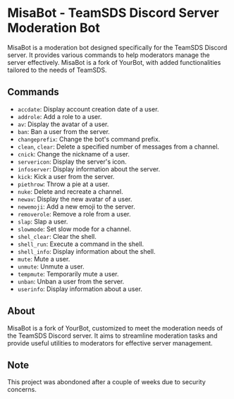 # MisaBot - TeamSDS Discord Server Moderation Bot

MisaBot is a moderation bot designed specifically for the TeamSDS Discord server. It provides various commands to help moderators manage the server effectively. MisaBot is a fork of YourBot, with added functionalities tailored to the needs of TeamSDS.

## Commands

- `accdate`: Display account creation date of a user.
- `addrole`: Add a role to a user.
- `av`: Display the avatar of a user.
- `ban`: Ban a user from the server.
- `changeprefix`: Change the bot's command prefix.
- `clean`, `clear`: Delete a specified number of messages from a channel.
- `cnick`: Change the nickname of a user.
- `servericon`: Display the server's icon.
- `infoserver`: Display information about the server.
- `kick`: Kick a user from the server.
- `piethrow`: Throw a pie at a user.
- `nuke`: Delete and recreate a channel.
- `newav`: Display the new avatar of a user.
- `newemoji`: Add a new emoji to the server.
- `removerole`: Remove a role from a user.
- `slap`: Slap a user.
- `slowmode`: Set slow mode for a channel.
- `shel_clear`: Clear the shell.
- `shell_run`: Execute a command in the shell.
- `shell_info`: Display information about the shell.
- `mute`: Mute a user.
- `unmute`: Unmute a user.
- `tempmute`: Temporarily mute a user.
- `unban`: Unban a user from the server.
- `userinfo`: Display information about a user.

## About

MisaBot is a fork of YourBot, customized to meet the moderation needs of the TeamSDS Discord server. It aims to streamline moderation tasks and provide useful utilities to moderators for effective server management.

## Note

This project was abondoned after a couple of weeks due to security concerns.
